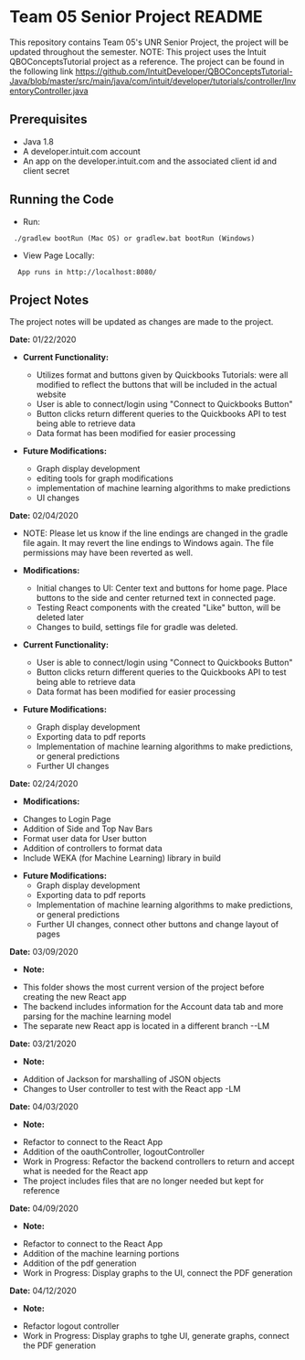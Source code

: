 # Team 05 Senior Project README
This repository contains Team 05's UNR Senior Project, the project will be updated throughout the semester.
NOTE: This project uses the Intuit QBOConceptsTutorial project as a reference. The project can be found in
the following link https://github.com/IntuitDeveloper/QBOConceptsTutorial-Java/blob/master/src/main/java/com/intuit/developer/tutorials/controller/InventoryController.java

## Prerequisites

* Java 1.8
* A developer.intuit.com account
* An app on the developer.intuit.com and the associated client id and client secret

## Running the Code

   * Run:
  ```
   ./gradlew bootRun (Mac OS) or gradlew.bat bootRun (Windows)
   ```

  * View Page Locally:
  ```
    App runs in http://localhost:8080/
   ```

## Project Notes
The project notes will be updated as changes are made to the project.

**Date:** 01/22/2020
* **Current Functionality:**
    - Utilizes format and buttons given by Quickbooks Tutorials: were all modified to reflect the buttons that will be included in the actual website
    - User is able to connect/login using "Connect to Quickbooks Button"
    - Button clicks return different queries to the Quickbooks API to test being able to retrieve data
    - Data format has been modified for easier processing

* **Future Modifications:**
    - Graph display development
    - editing tools for graph modifications
    - implementation of machine learning algorithms to make predictions
    - UI changes

**Date:** 02/04/2020
* NOTE: Please let us know if the line endings are changed in the gradle file again. It may revert the line endings to Windows again.
    The file permissions may have been reverted as well.
* **Modifications:**
  - Initial changes to UI: Center text and buttons for home page. Place buttons to the side and center returned text in connected page.
  - Testing React components with the created "Like" button, will be deleted later
  - Changes to build, settings file for gradle was deleted.

* **Current Functionality:**
   - User is able to connect/login using "Connect to Quickbooks Button"
   - Button clicks return different queries to the Quickbooks API to test being able to retrieve data
   - Data format has been modified for easier processing

* **Future Modifications:**
   - Graph display development
   - Exporting data to pdf reports
   - Implementation of machine learning algorithms to make predictions, or general predictions
   - Further UI changes

**Date:** 02/24/2020
* **Modifications:**
- Changes to Login Page
- Addition of Side and Top Nav Bars
- Format user data for User button
- Addition of controllers to format data
- Include WEKA (for Machine Learning) library in build

* **Future Modifications:**
  - Graph display development
  - Exporting data to pdf reports
  - Implementation of machine learning algorithms to make predictions, or general predictions
  - Further UI changes, connect other buttons and change layout of pages

**Date:** 03/09/2020
* **Note:**
- This folder shows the most current version of the project before creating the new React app
- The backend includes information for the Account data tab and more parsing for the machine learning model
- The separate new React app is located in a different branch --LM

**Date:** 03/21/2020
* **Note:**
- Addition of Jackson for marshalling of JSON objects
- Changes to User controller to test with the React app -LM

**Date:** 04/03/2020
* **Note:**
- Refactor to connect to the React App
- Addition of the oauthController, logoutController
- Work in Progress: Refactor the backend controllers to return and accept what is needed for the React app
- The project includes files that are no longer needed but kept for reference

**Date:** 04/09/2020
* **Note:**
- Refactor to connect to the React App
- Addition of the machine learning portions
- Addition of the pdf generation
- Work in Progress: Display graphs to the UI, connect the PDF generation

**Date:** 04/12/2020
* **Note:**
- Refactor logout controller
- Work in Progress: Display graphs to tghe UI, generate graphs, connect the PDF generation

